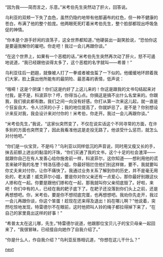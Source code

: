 
“因为我——简而言之，乐意。”米考伯先生突然动了肝火，回答说。

乌利亚的双颊一下失了血色，虽然仍隐约地带有他那遍布的红色，但一种不健康的苍白，布满了他的整个脸庞。他两眼死死盯着米考伯先生，整个脸部都现出呼吸急促的神情。

“你本是个游手好闲的浪荡子，这全世界都知道，”他硬装出一副笑脸说，“恐怕你这是要逼我解你的雇吧。你走吧！我过一会儿再跟你谈。”

“在这个世界上，如果有一个恶棍的话，”米考伯先生突然再次动了肝火，怒不可遏地说道，“我已经跟他谈得太多了，这个恶棍的名字就叫——希普！”

乌利亚往后一趔趄，就像被人打了一拳或者被虫蜇了一下似的。他缓缓地环顾着我们大家，脸上露出他所能有的最阴险、最恶毒的表情，低声说：

“哦嗬！这是个阴谋！你们这是约好了上这儿来的！你这是跟我的文书勾结起来对付我，是不是，科波菲尔？哼，你得当心点。你搞这是搞不出什么名堂来的。你跟我，我们彼此都有数。我们之间一向没有好感。你打从第一次来这儿起，就一直是个狂妄自大、令人讨厌的小子；我的地位提高了，你就妒忌了，是不是？你别想设计来反对我，我会设计来对付你的！米考伯，你走开。我过一会儿再跟你谈。”

“米考伯先生，”我说，“这家伙突然变了，不仅在说实话这个不同寻常的方面，在许多别的方面也突然变了，因此我看准他这是走投无路了。他该受什么惩罚，就怎么对付他吧。”

“你们是一伙宝货，不是吗？”乌利亚以同样低沉的声音说，同时用又瘦又长的手，抹去前额上迸出的黏湿的汗珠，“你们买通了我的文书，这个十足的社会渣滓——就跟你自己在有人发善心给你施舍前一样，科波菲尔，这你知道——想利用他的谎言来破坏我的名誉？特洛伍德小姐，你最好阻拦住他们别这样做，要不，我就要叫你丈夫来对付你，让你不痛快了。我通过业务关系了解到你的历史，并不是毫无用处的，老太婆！威克菲尔小姐，要是你对你父亲还有一点爱心，那你最好别跟这伙人掺和在一起。你要是跟他们掺和在一起，那我就叫你父亲彻底毁了。好啦，来吧！你们中有的人，已经在我的耙子底下了。在耙子还没落到你们头上之前，还是再想想吧。你，米考伯，要是你不想彻底完蛋，也再想想吧。我劝你先走开，我过一会儿再跟你谈，你这个笨蛋！趁现在还来得及退出！妈在哪儿啊？”他说着，突然吃惊地发现，特雷德尔不在眼前，这时他把叫人铃的绳子都拉得掉下来了，“在自己的家里竟出这样的好事！”

“希普太太在这儿哪，先生，”特雷德尔说道，他跟那位宝贝儿子的宝贝母亲一起回来了，“我很冒昧，已经擅自向她作了自我介绍了。”

“你是什么人，作自我介绍？”乌利亚反唇相讥道，“你想在这儿干什么？”

[next](page661)